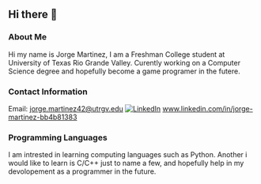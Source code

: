 ## Hi there 👋

### About Me
Hi my name is Jorge Martinez, I am a Freshman College student at University of Texas Rio Grande Valley. Curently working on a Computer Science degree and hopefully become a game programer in the futere.

### Contact Information
Email: jorge.martinez42@utrgv.edu
[![LinkedIn](https://custom-icon-badges.demolab.com/badge/LinkedIn-0A66C2?logo=linkedin-white&logoColor=fff)](#) www.linkedin.com/in/jorge-martinez-bb4b81383

### Programming Languages
I am intrested in learning computing languages such as Python. Another i would like to learn is C/C++ just to name a few, and hopefully help in my devolopement as a programmer in the future.





<!--
**JAM330/JAM330** is a ✨ _special_ ✨ repository because its `README.md` (this file) appears on your GitHub profile.

Here are some ideas to get you started:

###- 🔭 I’m currently working on ...
  I am currently a Freshman student at University of Texas Rio Grande Valley. Working on a Computer Science degree 
###- 🌱 I’m currently learning ...
  Learning about Computer Science the computing language such as Python 
- 👯 I’m looking to collaborate on ...
- 🤔 I’m looking for help with ...
  Understandin Computing Language more and becoming a game designer 
- 💬 Ask me about ...
- 📫 How to reach me: ...
- 😄 Pronouns: ...
- ⚡ Fun fact: ...
-->
